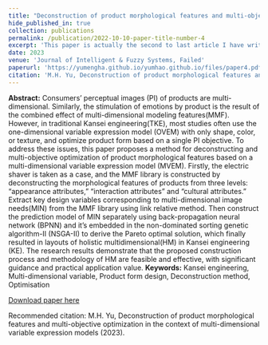 ```yaml
---
title: "Deconstruction of product morphological features and multi-objective optimization in the context of multi-dimensional variable expression models"
hide_published_in: true
collection: publications
permalink: /publication/2022-10-10-paper-title-number-4
excerpt: 'This paper is actually the second to last article I have written so far. It is also the first time I have attempted to write an article with the goal of being included in the SCI. This bold attempt was made after I had written a considerable number of papers on Kansei Engineering and Neural Networks, and I believed that I had a certain mastery of the relevant knowledge.'
date: 2023
venue: 'Journal of Intelligent & Fuzzy Systems, Failed'
paperurl: 'https://yumengha.github.io/yumhao.github.io/files/paper4.pdf'
citation: 'M.H. Yu, Deconstruction of product morphological features and multi-objective optimization in the context of multi-dimensional variable expression models (2023).'
---
```

**Abstract:** Consumers’ perceptual images (PI) of products are multi-dimensional. Similarly, the stimulation of emotions by
product is the result of the combined effect of multi-dimensional modeling features(MMF). However, in traditional Kansei 
engineering(TKE), most studies often use the one-dimensional variable expression model (OVEM) with only shape, color, or 
texture, and optimize product form based on a single PI objective. To address these issues, this paper proposes a method for 
deconstructing and multi-objective optimization of product morphological features based on a multi-dimensional variable expression model (MVEM). Firstly, the electric shaver is taken as a case, and the MMF library is constructed by deconstructing 
the morphological features of products from three levels: “appearance attributes,” “interaction attributes” and “cultural attributes.” Extract key design variables corresponding to multi-dimensional image needs(MIN) from the MMF library using link 
relative method. Then construct the prediction model of MIN separately using back-propagation neural network (BPNN) and 
it’s embedded in the non-dominated sorting genetic algorithm-Ⅱ (NSGA-Ⅱ) to derive the Pareto optimal solution, which finally 
resulted in layouts of holistic multidimensional(HM) in Kansei engineering (KE). The research results demonstrate that the 
proposed construction process and methodology of HM are feasible and effective, with significant guidance and practical application value.
**Keywords:** Kansei engineering, Multi-dimensional variable, Product form design, Deconstruction method, Optimisation


[Download paper here](https://yumengha.github.io/yumhao.github.io/files/paper4.pdf)

Recommended citation: M.H. Yu, Deconstruction of product morphological features and multi-objective optimization in the context of multi-dimensional variable expression models (2023).

